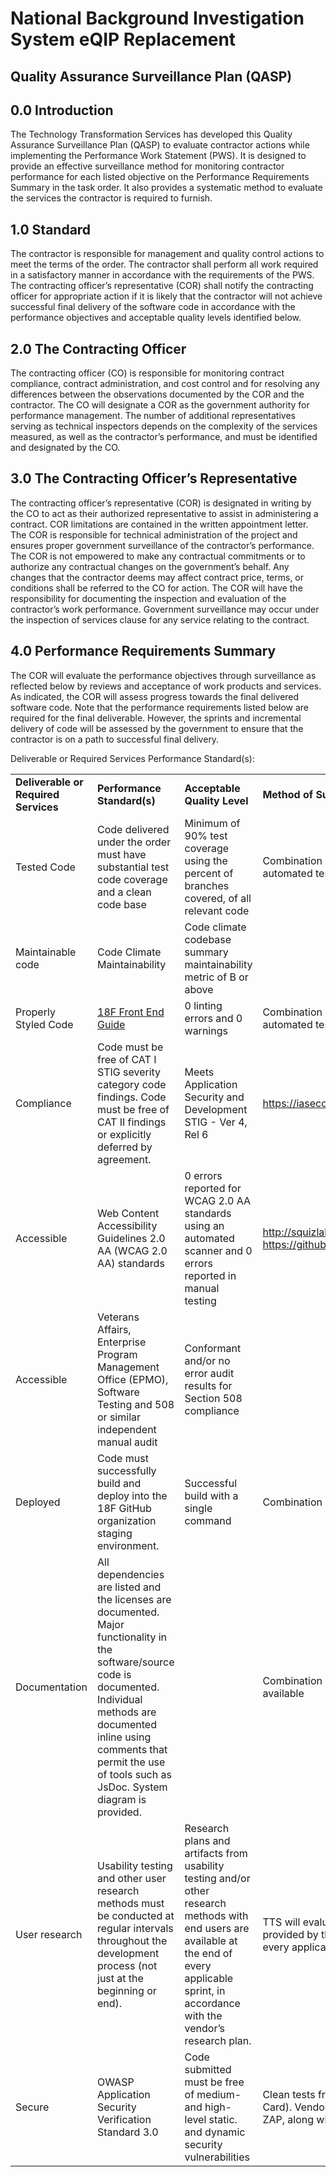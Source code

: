 # National Background Investigation System eQIP Replacement

## **Quality Assurance Surveillance Plan (QASP)**

## **0.0 Introduction**

The Technology Transformation Services has developed this Quality
Assurance Surveillance Plan (QASP) to evaluate contractor actions while
implementing the Performance Work Statement (PWS). It is designed to
provide an effective surveillance method for monitoring contractor
performance for each listed objective on the Performance Requirements
Summary in the task order. It also provides a systematic method to
evaluate the services the contractor is required to furnish.

## **1.0 Standard**

The contractor is responsible for management and quality control actions
to meet the terms of the order. The contractor shall perform all work
required in a satisfactory manner in accordance with the requirements of
the PWS. The contracting officer’s representative (COR) shall notify the
contracting officer for appropriate action if it is likely that the
contractor will not achieve successful final delivery of the software
code in accordance with the performance objectives and acceptable
quality levels identified below.

## **2.0 The Contracting Officer**

The contracting officer (CO) is responsible for monitoring contract
compliance, contract administration, and cost control and for resolving
any differences between the observations documented by the COR and the
contractor. The CO will designate a COR as the government authority for
performance management. The number of additional representatives serving
as technical inspectors depends on the complexity of the services
measured, as well as the contractor’s performance, and must be
identified and designated by the CO.

## **3.0 The Contracting Officer’s Representative**

The contracting officer’s representative (COR) is designated in writing
by the CO to act as their authorized representative to assist in
administering a contract. COR limitations are contained in the written
appointment letter. The COR is responsible for technical administration
of the project and ensures proper government surveillance of the
contractor’s performance. The COR is not empowered to make any
contractual commitments or to authorize any contractual changes on the
government’s behalf. Any changes that the contractor deems may affect
contract price, terms, or conditions shall be referred to the CO for
action. The COR will have the responsibility for documenting the
inspection and evaluation of the contractor’s work performance.
Government surveillance may occur under the inspection of services
clause for any service relating to the contract.

## 

## **4.0 Performance Requirements Summary**

The COR will evaluate the performance objectives through surveillance as
reflected below by reviews and acceptance of work products and services.
As indicated, the COR will assess progress towards the final delivered
software code. Note that the performance requirements listed below are
required for the final deliverable. However, the sprints and incremental
delivery of code will be assessed by the government to ensure that the
contractor is on a path to successful final delivery.

Deliverable or Required Services Performance
Standard(s):

|                                      |                                                                                                                                                                                                                                                             |                                                                                                                                                                                                      |                                                                                                                                                                                                                                 |
| ------------------------------------ | ----------------------------------------------------------------------------------------------------------------------------------------------------------------------------------------------------------------------------------------------------------- | ---------------------------------------------------------------------------------------------------------------------------------------------------------------------------------------------------- | ------------------------------------------------------------------------------------------------------------------------------------------------------------------------------------------------------------------------------- |
| **Deliverable or Required Services** | **Performance Standard(s)**                                                                                                                                                                                                                                 | **Acceptable Quality Level**                                                                                                                                                                        | **Method of Surveillance**                                                                                                                                                                                                      |
| Tested Code                          | Code delivered under the order must have substantial test code coverage and a clean code base                                                                                                                                                               | Minimum of 90% test coverage using the percent of branches covered, of all relevant code                                                                                                             | Combination of manual review and the results from automated testing                                                                                                                                                             |
| Maintainable code                    | Code Climate Maintainability                                                                                                                                                                                                                                | Code climate codebase summary maintainability metric of B or above                                                                                                                                   |                                                                                                                                                                                                                                 |
| Properly Styled Code                 | [<span class="underline">18F Front End Guide</span>](https://frontend.18f.gov/#js-style)                                                                                                                                                                    | 0 linting errors and 0 warnings                                                                                                                                                                      | Combination of manual review and the results from automated testing                                                                                                                                                             |
| Compliance                           | Code must be free of CAT I STIG severity category code findings. Code must be free of CAT II findings or explicitly deferred by agreement.                                                                                                                  | Meets Application Security and Development STIG - Ver 4, Rel 6                                                                                                                                       | <span class="underline">https://iasecontent.disa.mil/stigs/zip/U\_ASD\_V4R6\_STIG.zip</span>                                                                                                                                    |
| Accessible                           | Web Content Accessibility Guidelines 2.0 AA (WCAG 2.0 AA) standards                                                                                                                                                                                         | 0 errors reported for WCAG 2.0 AA standards using an automated scanner and 0 errors reported in manual testing                                                                                       | [<span class="underline">http://squizlabs.github.io/HTML\_CodeSniffer/</span>](http://squizlabs.github.io/HTML_CodeSniffer/) or [<span class="underline">https://github.com/pa11y/pa11y</span>](https://github.com/pa11y/pa11y) |
| Accessible                           | Veterans Affairs, Enterprise Program Management Office (EPMO), Software Testing and 508 or similar independent manual audit                                                                                                                                 | Conformant and/or no error audit results for Section 508 compliance                                                                                                                                  |                                                                                                                                                                                                                                 |
| Deployed                             | Code must successfully build and deploy into the 18F GitHub organization staging environment.                                                                                                                                                               | Successful build with a single command                                                                                                                                                               | Combination of manual review and automated testing                                                                                                                                                                              |
| Documentation                        | All dependencies are listed and the licenses are documented. Major functionality in the software/source code is documented. Individual methods are documented inline using comments that permit the use of tools such as JsDoc. System diagram is provided. |                                                                                                                                                                                                      | Combination of manual review and automated testing, if available                                                                                                                                                                |
| User research                        | Usability testing and other user research methods must be conducted at regular intervals throughout the development process (not just at the beginning or end).                                                                                             | Research plans and artifacts from usability testing and/or other research methods with end users are available at the end of every applicable sprint, in accordance with the vendor’s research plan. | TTS will evaluate the artifacts based on a research plan provided by the vendor at the end of the second sprint and every applicable sprint thereafter.                                                                         |
| Secure                               | OWASP Application Security Verification Standard 3.0                                                                                                                                                                                                        | Code submitted must be free of medium- and high-level static. and dynamic security vulnerabilities                                                                                                   | Clean tests from a static testing SaaS (such as Go Report Card). Vendor must also submit clean results from OWASP ZAP, along with documentation explaining any false positives.                                                 |
